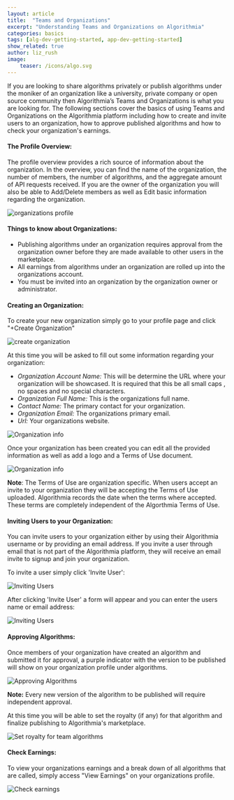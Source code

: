 ```yaml
---
layout: article
title:  "Teams and Organizations"
excerpt: "Understanding Teams and Organizations on Algorithmia"
categories: basics 
tags: [alg-dev-getting-started, app-dev-getting-started]
show_related: true
author: liz_rush
image:
    teaser: /icons/algo.svg
---
```


If you are looking to share algorithms privately or publish algorithms under the moniker of an organization like a university, private company or open source community then Algorithmia’s Teams and Organizations is what you are looking for. The following sections cover the basics of using Teams and Organizations on the Algorithmia platform including how to create and invite users to an organization, how to approve published algorithms and how to check your organization's earnings.


#### The Profile Overview:

The profile overview provides a rich source of information about the organization. In the overview, you can find the name of the organization, the number of members, the number of algorithms, and the aggregate amount of API requests received. If you are the owner of the organization you will also be able to Add/Delete members as well as Edit basic information regarding the organization. 

<img src="{{ site.baseurl }}/images/post_images/organizations/org_profile.png" alt="organizations profile" class="screenshot">


#### Things to know about Organizations:
* Publishing algorithms under an organization requires approval from the organization owner before they are made available to other users in the marketplace.
* All earnings from algorithms under an organization are rolled up into the organizations account.
* You must be invited into an organization by the organization owner or administrator.




#### Creating an Organization:

To create your new organization simply go to your profile page and click "+Create Organization"


<img src="{{ site.baseurl }}/images/post_images/organizations/new_organization.png" alt="create organization" class="screenshot">

At this time you will be asked to fill out some information regarding your organization:

* *Organization Account Name:*
This will be determine the URL where your organization will be showcased. It is required that this be all small caps , no spaces and no special characters.
* *Organization Full Name:* This is the organizations full name.
* *Contact Name:* The primary contact for your organization.
* *Organization Email:* The organizations primary email.
* *Url:* Your organizations website.


<img src="{{ site.baseurl }}/images/post_images/organizations/org_info.png" alt="Organization info" class="screenshot">

Once your organization has been created you can edit all the provided information as well as add a logo and a Terms of Use document.

<img src="{{ site.baseurl }}/images/post_images/organizations/org_edit_info.png" alt="Organization info" class="screenshot">

**Note**: The Terms of Use are organization specific. When users accept an invite to your organization they will be accepting the Terms of Use uploaded. Algorithmia records the date when the terms where accepted. These terms are completely independent of the Algorthmia Terms of Use.



#### Inviting Users to your Organization:
You can invite users to your organization either by using their Algorithmia username or by providing an email address. If you invite a user through email that is not part of the Algorithmia platform, they will receive an email invite to signup and join your organization. 

To invite a user simply click 'Invite User':

<img src="{{ site.baseurl }}/images/post_images/organizations/org_invite_user.png" alt="Inviting Users" class="screenshot">

After clicking 'Invite User' a form will appear and you can enter the users name or email address:

<img src="{{ site.baseurl }}/images/post_images/organizations/org_invite_form.png" alt="Inviting Users" class="screenshot">

#### Approving Algorithms:
Once members of your organization have created an algorithm and submitted it for approval, a purple indicator with the version to be published will show on your organization profile under algorithms.

<img src="{{ site.baseurl }}/images/post_images/organizations/org_approve_algo.png" alt="Approving Algorithms" class="screenshot">

**Note:** Every new version of the algorithm to be published will require independent approval. 

At this time you will be able to set the royalty (if any) for that algorithm and finalize publishing to Algorithmia's marketplace. 

<img src="{{ site.baseurl }}/images/post_images/organizations/org_approve_set_royalty.png" alt="Set royalty for team algorithms" class="screenshot">

#### Check Earnings:
To view your organizations earnings and a break down of all algorithms that are called, simply access "View Earnings" on your organizations profile. 

<img src="{{ site.baseurl }}/images/post_images/organizations/org_earnings.png" alt="Check earnings" class="screenshot">

